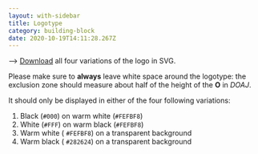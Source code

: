 ```yaml
---
layout: with-sidebar
title: Logotype
category: building-block
date: 2020-10-19T14:11:28.267Z
---
```


⟶ [Download](/files/logotype.zip) all four variations of the logo in SVG.

Please make sure to **always** leave white space around the logotype: the exclusion zone should measure about half of the height of the **O** in _DOAJ_.

It should only be displayed in either of the four following variations:

1. Black (`#000`) on warm white (`#FEFBF8`)
2. White (`#FFF`) on warm black (`#FEFBF8`)
3. Warm white (<span data-feather="droplet" class="white-fill"></span> `#FEFBF8`) on a transparent background
4. Warm black (<span data-feather="droplet" class="black-fill"></span> `#282624`) on a transparent background
